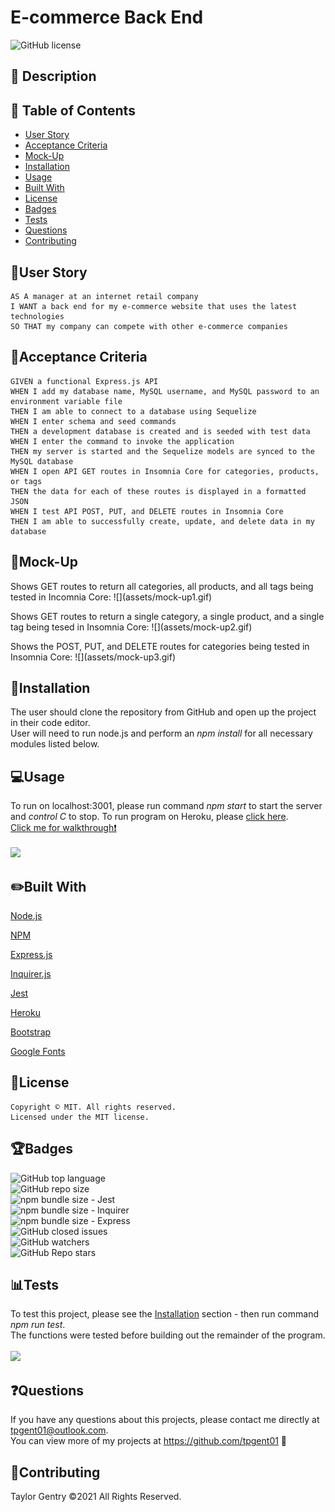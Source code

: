 # E-commerce Back End
![GitHub license](https://img.shields.io/badge/license-MIT-blue.svg)


## 💬 Description 



## 📓 Table of Contents

* [User Story](#user-story)
* [Acceptance Criteria](#acceptance-criteria)
* [Mock-Up](#mock-up)
* [Installation](#installation)
* [Usage](#usage)
* [Built With](#built-with)
* [License](#license)
* [Badges](#badges)
* [Tests](#tests)
* [Questions](#questions)
* [Contributing](#contributing)


## 🧠User Story
```
AS A manager at an internet retail company
I WANT a back end for my e-commerce website that uses the latest technologies
SO THAT my company can compete with other e-commerce companies
```


## 🧩Acceptance Criteria
```
GIVEN a functional Express.js API
WHEN I add my database name, MySQL username, and MySQL password to an environment variable file
THEN I am able to connect to a database using Sequelize
WHEN I enter schema and seed commands
THEN a development database is created and is seeded with test data
WHEN I enter the command to invoke the application
THEN my server is started and the Sequelize models are synced to the MySQL database
WHEN I open API GET routes in Insomnia Core for categories, products, or tags
THEN the data for each of these routes is displayed in a formatted JSON
WHEN I test API POST, PUT, and DELETE routes in Insomnia Core
THEN I am able to successfully create, update, and delete data in my database
```


## 🎨Mock-Up
<p>Shows GET routes to return all categories, all products, and all tags being tested in Incomnia Core:
![](assets/mock-up1.gif)</p>

<p>Shows GET routes to return a single category, a single product, and a single tag being tesed in Insomnia Core:
![](assets/mock-up2.gif)</p>

<p>Shows the POST, PUT, and DELETE routes for categories being tested in Insomnia Core:
![](assets/mock-up3.gif)</p>


## 🔌Installation

The user should clone the repository from GitHub and open up the project in their code editor.
<br>User will need to run node.js and perform an _npm install_ for all necessary modules listed below.</br>


## 💻Usage 
To run on localhost:3001, please run command _npm start_ to start the server and _control C_ to stop.
To run program on Heroku, please [click here](https://gentry-note-taker.herokuapp.com/).
<br>[Click me for walkthrough❗️](https://drive.google.com/file/d/1w_e_9PtWJ3t6cPhLJF4xTVtjRc396Spz/view)</br>
<br>![](public/assets/images/example.gif)</br>


## ✏️Built With
<p><a href="https://nodejs.org/">Node.js</a></p>
<p><a href="https://www.npmjs.com/">NPM</a></p>
<p><a href="https://www.npmjs.com/package/express">Express.js</a></p>
<p><a href="https://www.npmjs.com/package/inquirer">Inquirer.js</a></p>
<p><a href="https://jestjs.io/">Jest</a></p>
<p><a href="https://heroku.com/">Heroku</a></p>
<p><a href="https://getbootstrap.com/">Bootstrap</a></p>
<p><a href="https://fonts.google.com/">Google Fonts</a></p>


## 🔐License
```
Copyright © MIT. All rights reserved. 
Licensed under the MIT license.
```


## 🏆Badges

![GitHub top language](https://img.shields.io/github/languages/top/tpgent01/note-taker?style=plastic)
<br>![GitHub repo size](https://img.shields.io/github/repo-size/tpgent01/note-taker?style=plastic)</br>
![npm bundle size](https://img.shields.io/bundlephobia/minzip/jest?style=plastic) - Jest
<br>![npm bundle size](https://img.shields.io/bundlephobia/minzip/inquirer?style=plastic) - Inquirer</br>
![npm bundle size](https://img.shields.io/bundlephobia/minzip/express?style=plastic) - Express
<br>![GitHub closed issues](https://img.shields.io/github/issues-closed/tpgent01/note-taker?style=plastic)</br>
![GitHub watchers](https://img.shields.io/github/watchers/tpgent01/note-taker?style=social)
<br>![GitHub Repo stars](https://img.shields.io/github/stars/tpgent01/note-taker?style=social)</br>



## 📊Tests

To test this project, please see the [Installation](#installation) section - then run command _npm run test_.
<br>The functions were tested before building out the remainder of the program.</br> 
<br>![](public/assets/images/test.gif)</br>


## ❓Questions

If you have any questions about this projects, please contact me directly at tpgent01@outlook.com. 
<br>You can view more of my projects at https://github.com/tpgent01 👾</br>


## 📌Contributing

Taylor Gentry ©2021 All Rights Reserved.
